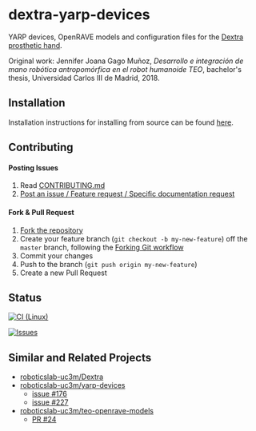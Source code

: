 # dextra-yarp-devices

YARP devices, OpenRAVE models and configuration files for the [Dextra prosthetic hand](https://github.com/roboticslab-uc3m/Dextra).

Original work: Jennifer Joana Gago Muñoz, *Desarrollo e integración de mano robótica antropomórfica en el robot humanoide TEO*, bachelor's thesis, Universidad Carlos III de Madrid, 2018.

## Installation

Installation instructions for installing from source can be found [here](doc/dextra-yarp-devices-install.md).

## Contributing

#### Posting Issues

1. Read [CONTRIBUTING.md](CONTRIBUTING.md)
2. [Post an issue / Feature request / Specific documentation request](https://github.com/roboticslab-uc3m/dextra-yarp-devices/issues)

#### Fork & Pull Request

1. [Fork the repository](https://github.com/roboticslab-uc3m/dextra-yarp-devices/fork)
2. Create your feature branch (`git checkout -b my-new-feature`) off the `master` branch, following the [Forking Git workflow](https://www.atlassian.com/git/tutorials/comparing-workflows/forking-workflow)
3. Commit your changes
4. Push to the branch (`git push origin my-new-feature`)
5. Create a new Pull Request

## Status

[![CI (Linux)](https://github.com/roboticslab-uc3m/dextra-yarp-devices/workflows/Continuous%20Integration/badge.svg)](https://github.com/roboticslab-uc3m/dextra-yarp-devices/actions)

[![Issues](https://img.shields.io/github/issues/roboticslab-uc3m/dextra-yarp-devices.svg?label=Issues)](https://github.com/roboticslab-uc3m/dextra-yarp-devices/issues)

## Similar and Related Projects

- [roboticslab-uc3m/Dextra](https://github.com/roboticslab-uc3m/Dextra)
- [roboticslab-uc3m/yarp-devices](https://github.com/roboticslab-uc3m/yarp-devices)
    - [issue #176](https://github.com/roboticslab-uc3m/yarp-devices/issues/176)
    - [issue #227](https://github.com/roboticslab-uc3m/yarp-devices/issues/227)
- [roboticslab-uc3m/teo-openrave-models](https://github.com/roboticslab-uc3m/teo-openrave-models)
    - [PR #24](https://github.com/roboticslab-uc3m/teo-openrave-models/pull/24)
